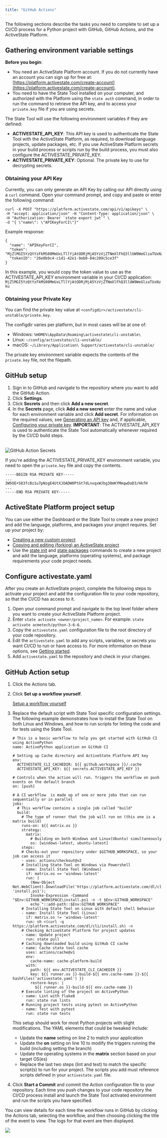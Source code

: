 ```yaml
---
title: "GitHub Actions"
---
```


The following sections describe the tasks you need to complete to set up a CI/CD process for a Python project with GitHub, GitHub Actions, and the ActiveState Platform.

## Gathering environment variable settings

**Before you begin**: 

* You need an ActiveState Platform account. If you do not currently have an account you can sign up for free at: [https://platform.activestate.com/create-account](https://platform.activestate.com/create-account). 
* You need to have the State Tool installed on your computer, and authorized with the Platform using the `state auth` command, in order to run the command to retrieve the API key, and to access your `private.key` file if you are using secrets.

The State Tool will use the following environment variables if they are defined:

- **ACTIVESTATE_API_KEY**: This API key is used to authenticate the State Tool with the ActiveState Platform, as required, to download language projects, update packages, etc. If you use ActiveState Platform secrets in your build process or scripts run by the build process, you must also configure the ACTIVESTATE_PRIVATE_KEY.
- **ACTIVESTATE_PRIVATE_KEY**: Optional. The private key to use for decrypting secrets.

### Obtaining your API Key

Currently, you can only generate an API Key by calling our API directly using a `curl` command. Open your command prompt, and copy and paste or enter the following command: 

```text
curl -X POST "https://platform.activestate.com/api/v1/apikeys" \
-H "accept: application/json" -H "Content-Type: application/json" \
-H "Authorization: Bearer `state export jwt`" \
-d "{ \"name\": \"APIKeyForCI\"}"
```

Example response:

```text
{
  "name": "APIKeyForCI",
  "token": "MjZlMGI5YzQtYzFkMS00MmUxLTllYjAtODRjMjA5YzVjZTNmXlFhQ3llUW9WeGlzaTUxNzku",
  "tokenID": "26e0b9c4-c1d1-42e1-9eb0-84c209c5ce3f"
}
```

In this example, you would copy the token value to use as the ACTIVESTATE_API_KEY environment variable in your CI/CD application: `MjZlMGI5YzQtYzFkMS00MmUxLTllYjAtODRjMjA5YzVjZTNmXlFhQ3llUW9WeGlzaTUxNzku`

### Obtaining your Private Key

You can find the private key value at `<configdir>/activestate/cli-unstable/private.key`.

The configdir varies per platform, but in most cases will be at one of:

- Windows: `%HOME%\AppData\Roaming\activestate\cli-unstable\`
- Linux: `~/config/activestate/cli-unstable/`
- macOS: `~/Library/Application\ Support/activestate/cli-unstable/`

The private key environment variable expects the contents of the `private.key` file, not the filepath.

## GitHub setup

1. Sign in to GitHub and navigate to the repository where you want to add the GitHub Action.
2. Click **Settings**.
3. Click **Secrets** and then click **Add a new secret**.
4. In the **Secrets** page, click **Add a new secret** enter the name and value for each environment variable and click **Add secret**. For information on the required values, see [Generating an API key](#generating-an-api-key) and, if applicable, [Configuring your private key](#configuring-your-private-key).
**IMPORTANT**: The ACTIVESTATE_API_KEY is used to authenticate the State Tool automatically whenever required by the CI/CD build steps.<br><br>

![GitHub Action Secrets](/images/github-action-secrets.png)

If you're adding the ACTIVESTATE_PRIVATE_KEY environment variable, you need to open the `private.key` file and copy the contents.

```text
-----BEGIN RSA PRIVATE KEY-----
...
3W5OE+S83fcBz1u7pNzgE4UtXJOADW0PtGt7dLnxqxWJbg38mKYMmqwDoD3/HkfH
...
-----END RSA PRIVATE KEY-----
```

## ActiveState Platform project setup

You can use either the Dashboard or the State Tool to create a new project and add the language, platforms, and packages your project requires. Set up your project by:
    
* [Creating a new custom project](/projects/custom-builds/index.html)
* [Copying and editing (forking) an ActiveState project](/projects/forking/index.html)
* Use the [state init](/state/init.html) and [state packages](/state/packages.html) commands to create a new project and add the language, platforms (operating systems), and package requirements your code project needs. 

## Configure activestate.yaml

After you create an ActiveState project, complete the following steps to activate your project and add the configuration file to your code repository, so that the CI/CD has access to it.

1. Open your command prompt and navigate to the top level folder where you want to create your ActiveState Platform project.
2. Enter `state activate <owner/project_name>`. For example: `state activate acmetech/python-3-6-6`.
3. Copy the `activestate.yaml` configuration file to the root directory of your code repository.
4. Edit the `activestate.yaml` to add any scripts, variables, or secrets you want CI/CD to run or have access to. For more information on these options, see [Getting started](/state/start.html).
5. Add `activestate.yaml` to the repository and check in your changes.

## GitHub Action setup

1. Click the Actions tab.
2. Click **Set up a workflow yourself**.

    [Setup a workflow yourself](/images/github-actions-setup-workflow.png)
3. Replace the default script with State Tool specific configuration settings. The following example demonstrates how to install the State Tool on both Linux and Windows, and how to run scripts for linting the code and for tests using the State Tool.

    ```text
    # This is a basic workflow to help you get started with GitHub CI using ActivePython
    name: ActivePython application on GitHub CI

    # Setting up Cache directory and ActiveState Platform API key
    env:
      ACTIVESTATE_CLI_CACHEDIR: ${{ github.workspace }}/.cache
      ACTIVESTATE_API_KEY: ${{ secrets.ACTIVESTATE_API_KEY }}
      
    # Controls when the action will run. Triggers the workflow on push events on the default branch 
    on: [push]

    # A CI workflow  is made up of one or more jobs that can run sequentially or in parallel
    jobs:
      # This workflow contains a single job called "build"
      build:
        # The type of runner that the job will run on (this one is a matrix build)
        runs-on: ${{ matrix.os }}
        strategy:
          matrix:
            # Building on both Windows and Linux(Ubuntu) simultaneously 
            os: [windows-latest, ubuntu-latest]
        steps:
        # Checks-out your repository under $GITHUB_WORKSPACE, so your job can access it
        - uses: actions/checkout@v2
        # Installing State Tool on Windows via Powershell 
        - name: Install State Tool (Windows)
          if: matrix.os == 'windows-latest'
          run: |
            (New-Object Net.WebClient).DownloadFile('https://platform.activestate.com/dl/cli/install.ps1', 'install.ps1'); 
            Invoke-Expression -Command "$Env:GITHUB_WORKSPACE\install.ps1 -n -t $Env:GITHUB_WORKSPACE"
            echo "::add-path::$Env:GITHUB_WORKSPACE"
        # Installing State Tool on Linux with default shell behavior
        - name: Install State Tool (Linux)
          if: matrix.os != 'windows-latest'
          run: sh <(curl -q https://platform.activestate.com/dl/cli/install.sh) -n
        # Checking ActiveState Platform for project updates
        - name: Update project
          run: state pull
        # Caching downloaded build using GitHub CI cache
        - name: Cache state tool cache
          uses: actions/cache@v1
          env:
            cache-name: cache-platform-build
          with:
            path: ${{ env.ACTIVESTATE_CLI_CACHEDIR }}
            key: ${{ runner.os }}-build-${{ env.cache-name }}-${{ hashFiles('activestate.yaml') }}
            restore-keys: |
              ${{ runner.os }}-build-${{ env.cache-name }}
        # Execute linting of the project on ActivePython
        - name: Lint with flake8
          run: state run lints
        # Running project tests using pytest on ActivePython
        - name: Test with pytest
          run: state run tests
    ```

    This setup should work for most Python projects with slight modifications. The YAML elements that could be tweaked include:

    * Update the **name** setting on line 2 to match your application
    * Update the **on** setting on line 10 to modify the triggers running the build (including setting the branch)
    * Update the operating systems in the  **matrix** section based on your target OS(es)
    * Replace the last two steps (lint and test) to match the specific script(s) to run for your project. The scripts you add must reference scripts defined in your `activestate.yaml` file.

4. Click **Start a Commit** and commit the Action configuration file to your repository. Each time you push changes to your code repository the CI/CD process install and launch the State Tool activated environment and run the scripts you have specified. 

You can view details for each time the workflow runs in GitHub by clicking the Actions tab, selecting the workflow, and then choosing clicking the title of the event to view. The logs for that event are then displayed.

![](/images/github-actions-logs.png)
